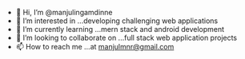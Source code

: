 - 👋 Hi, I’m @manjulingamdinne
- 👀 I’m interested in ...developing challenging web applications
- 🌱 I’m currently learning ...mern stack and android development
- 💞️ I’m looking to collaborate on ...full stack web application projects
- 📫 How to reach me ...at manjulmnr@gmail.com

<!---
manjulingamdinne/manjulingamdinne is a ✨ special ✨ repository because its `README.md` (this file) appears on your GitHub profile.
You can click the Preview link to take a look at your changes.
--->
